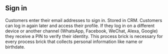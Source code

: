 ## Sign in

Customers enter their email addresses to sign in. Stored in CRM. Customers can log in again later and access their profile. If they log in on a different device or another channel (WhatsApp, Facebook, WeChat, Alexa, Google) they receive a PIN to verify their identity. This process brick is necessary for every process brick that collects personal information like name or birthdate.
